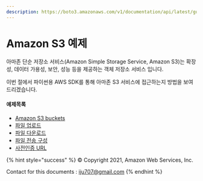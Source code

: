 ```yaml
---
description: https://boto3.amazonaws.com/v1/documentation/api/latest/guide/s3-examples.html
---
```


# Amazon S3 예제

아마존 단순 저장소 서비스(Amazon Simple Storage Service, Amazon S3)는 확장성, 데이터 가용성, 보안, 성능 등을 제공하는 객체 저장소 서비스 입니다.

이번 절에서 파이썬용 AWS SDK를 통해 아마존 S3 서비스에 접근하는지 방법을 보여드리겠습니다.

#### 예제목록

* [Amazon S3 buckets](amazon-s3.md)
* [파일 업로드](uploading-files.md)
* [파일 다운로드](download-file.md)
* [파일 전송 구성](file-transfer.md)
* [사전인증 URL](presigned-urls.md)

{% hint style="success" %}
© Copyright 2021, Amazon Web Services, Inc.

Contact for this documents : iju707@gmail.com
{% endhint %}
